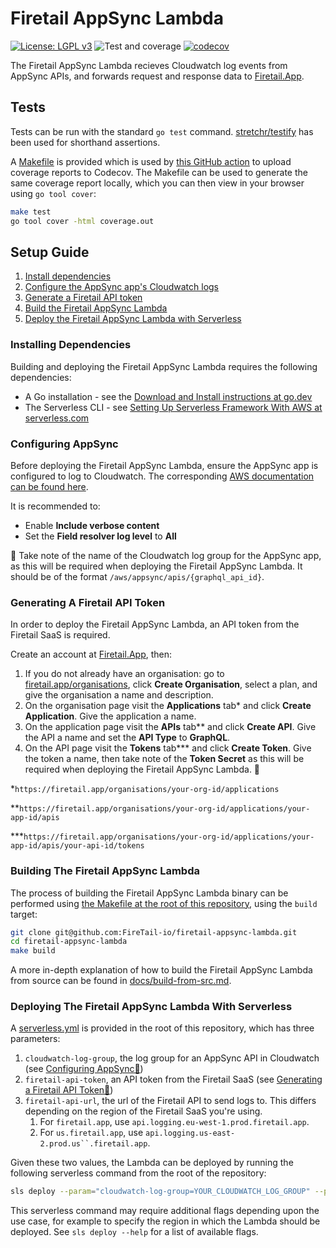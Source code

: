 # Firetail AppSync Lambda

[![License: LGPL v3](https://img.shields.io/badge/License-LGPL_v3-blue.svg)](https://www.gnu.org/licenses/lgpl-3.0) ![Test and coverage](https://github.com/FireTail-io/firetail-appsync-lambda/actions/workflows/codecov.yml/badge.svg?branch=main) [![codecov](https://codecov.io/gh/FireTail-io/firetail-appsync-lambda/branch/main/graph/badge.svg?token=GEPKMSC5ID)](https://codecov.io/gh/FireTail-io/firetail-appsync-lambda)

The Firetail AppSync Lambda recieves Cloudwatch log events from AppSync APIs, and forwards request and response data to [Firetail.App](https://firetail.app/).



## Tests

Tests can be run with the standard `go test` command. [stretchr/testify](https://github.com/stretchr/testify) has been used for shorthand assertions. 

A [Makefile](./Makefile) is provided which is used by [this GitHub action](./.github/workflows/codecov.yml) to upload coverage reports to Codecov. The Makefile can be used to generate the same coverage report locally, which you can then view in your browser using `go tool cover`:

```bash
make test
go tool cover -html coverage.out
```



## Setup Guide

1. [Install dependencies](#installing-dependencies)
2. [Configure the AppSync app's Cloudwatch logs](#configuring-appsync)
3. [Generate a Firetail API token](#generating-a-firetail-api-token)
4. [Build the Firetail AppSync Lambda](#building-the-firetail-appsync-lambda)
5. [Deploy the Firetail AppSync Lambda with Serverless](#deploying-the-firetail-appsync-lambda-with-serverless)



### Installing Dependencies

Building and deploying the Firetail AppSync Lambda requires the following dependencies:

- A Go installation - see the [Download and Install instructions at go.dev](https://go.dev/doc/install)
- The Serverless CLI - see [Setting Up Serverless Framework With AWS at serverless.com](https://www.serverless.com/framework/docs/getting-started)



### Configuring AppSync

Before deploying the Firetail AppSync Lambda, ensure the AppSync app is configured to log to Cloudwatch. The corresponding [AWS documentation can be found here](https://docs.aws.amazon.com/appsync/latest/devguide/monitoring.html).

It is recommended to:

- Enable **Include verbose content**
- Set the **Field resolver log level** to **All**

📝 Take note of the name of the Cloudwatch log group for the AppSync app, as this will be required when deploying the Firetail AppSync Lambda. It should be of the format `/aws/appsync/apis/{graphql_api_id}`.



### Generating A Firetail API Token

In order to deploy the Firetail AppSync Lambda, an API token from the Firetail SaaS is required. 

Create an account at [Firetail.App](https://firetail.app/), then:

1. If you do not already have an organisation: go to [firetail.app/organisations](https://firetail.app/organisations), click **Create Organisation**, select a plan, and give the organisation a name and description.
2. On the organisation page visit the **Applications** tab\* and click **Create Application**. Give the application a name.
3. On the application page visit the **APIs** tab\*\* and click **Create API**. Give the API a name and set the **API Type** to **GraphQL**. 
4. On the API page visit the **Tokens** tab\*\*\* and click **Create Token**. Give the token a name, then take note of the **Token Secret** as this will be required when deploying the Firetail AppSync Lambda. 📝

\*`https://firetail.app/organisations/your-org-id/applications`

\*\*`https://firetail.app/organisations/your-org-id/applications/your-app-id/apis` 

\*\*\*`https://firetail.app/organisations/your-org-id/applications/your-app-id/apis/your-api-id/tokens`



### Building The Firetail AppSync Lambda

The process of building the Firetail AppSync Lambda binary can be performed using [the Makefile at the root of this repository](./Makefile), using the `build` target:

```bash
git clone git@github.com:FireTail-io/firetail-appsync-lambda.git
cd firetail-appsync-lambda
make build
```

A more in-depth explanation of how to build the Firetail AppSync Lambda from source can be found in [docs/build-from-src.md](./docs/build-from-src.md).



### Deploying The Firetail AppSync Lambda With Serverless

A [serverless.yml](./serverless.yml) is provided in the root of this repository, which has three parameters:

1. `cloudwatch-log-group`, the log group for an AppSync API in Cloudwatch (see [Configuring AppSync📝](#configuring-appsync))
2. `firetail-api-token`, an API token from the Firetail SaaS (see [Generating a Firetail API Token📝](#generating-a-firetail-api-token))
3. `firetail-api-url`, the url of the Firetail API to send logs to. This differs depending on the region of the Firetail SaaS you're using.
   1. For `firetail.app`, use `api.logging.eu-west-1.prod.firetail.app`.
   2. For `us.firetail.app`, use `api.logging.us-east-2.prod.us``.firetail.app`.


Given these two values, the Lambda can be deployed by running the following serverless command from the root of the repository:

```bash
sls deploy --param="cloudwatch-log-group=YOUR_CLOUDWATCH_LOG_GROUP" --param="firetail-api-token=YOUR_FIRETAIL_API_TOKEN" --param="firetail-api-url=FIRETAIL_API_URL_FOR_YOUR_CHOSEN_REGION"
```

This serverless command may require additional flags depending upon the use case, for example to specify the region in which the Lambda should be deployed. See `sls deploy --help` for a list of available flags.
